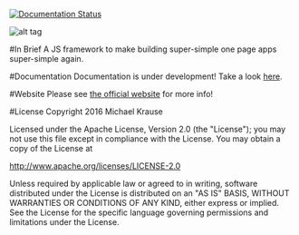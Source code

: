 [![Documentation Status](https://readthedocs.org/projects/quickjs/badge/?version=latest)](http://quickjs.readthedocs.org/en/latest/?badge=latest)

![alt tag](http://i.imgur.com/UzePPw1.jpg)

#In Brief
A JS framework to make building super-simple one page apps super-simple again.

#Documentation
Documentation is under development! Take a look [here](http://quickjs.readthedocs.org/).

#Website
Please see [the official website](http://mk2018.github.io/QuickJS/) for more info!

#License
Copyright 2016 Michael Krause

Licensed under the Apache License, Version 2.0 (the "License");
you may not use this file except in compliance with the License.
You may obtain a copy of the License at

  http://www.apache.org/licenses/LICENSE-2.0

Unless required by applicable law or agreed to in writing, software
distributed under the License is distributed on an "AS IS" BASIS,
WITHOUT WARRANTIES OR CONDITIONS OF ANY KIND, either express or implied.
See the License for the specific language governing permissions and
limitations under the License.
